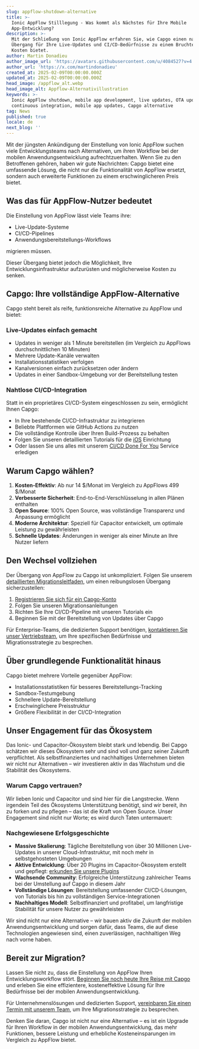 ```yaml
---
slug: appflow-shutdown-alternative
title: >-
  Ionic AppFlow Stilllegung - Was kommt als Nächstes für Ihre Mobile
  App-Entwicklung?
description: >-
  Mit der Schließung von Ionic AppFlow erfahren Sie, wie Capgo einen nahtlosen
  Übergang für Ihre Live-Updates und CI/CD-Bedürfnisse zu einem Bruchteil der
  Kosten bietet.
author: Martin Donadieu
author_image_url: 'https://avatars.githubusercontent.com/u/4084527?v=4'
author_url: 'https://x.com/martindonadieu'
created_at: 2025-02-09T00:00:00.000Z
updated_at: 2025-02-09T00:00:00.000Z
head_image: /appflow_alt.webp
head_image_alt: Appflow-Alternativillustration
keywords: >-
  Ionic AppFlow shutdown, mobile app development, live updates, OTA updates,
  continuous integration, mobile app updates, Capgo alternative
tag: News
published: true
locale: de
next_blog: ''
---
```

Mit der jüngsten Ankündigung der Einstellung von Ionic AppFlow suchen viele Entwicklungsteams nach Alternativen, um ihren Workflow bei der mobilen Anwendungsentwicklung aufrechtzuerhalten. Wenn Sie zu den Betroffenen gehören, haben wir gute Nachrichten: Capgo bietet eine umfassende Lösung, die nicht nur die Funktionalität von AppFlow ersetzt, sondern auch erweiterte Funktionen zu einem erschwinglicheren Preis bietet.

## Was das für AppFlow-Nutzer bedeutet

Die Einstellung von AppFlow lässt viele Teams ihre:
- Live-Update-Systeme
- CI/CD-Pipelines
- Anwendungsbereitstellungs-Workflows

migrieren müssen.

Dieser Übergang bietet jedoch die Möglichkeit, Ihre Entwicklungsinfrastruktur aufzurüsten und möglicherweise Kosten zu senken.

## Capgo: Ihre vollständige AppFlow-Alternative

Capgo steht bereit als reife, funktionsreiche Alternative zu AppFlow und bietet:

### Live-Updates einfach gemacht
- Updates in weniger als 1 Minute bereitstellen (im Vergleich zu AppFlows durchschnittlichen 10 Minuten)
- Mehrere Update-Kanäle verwalten
- Installationsstatistiken verfolgen
- Kanalversionen einfach zurücksetzen oder ändern
- Updates in einer Sandbox-Umgebung vor der Bereitstellung testen

### Nahtlose CI/CD-Integration
Statt in ein proprietäres CI/CD-System eingeschlossen zu sein, ermöglicht Ihnen Capgo:
- In Ihre bestehende CI/CD-Infrastruktur zu integrieren
- Beliebte Plattformen wie GitHub Actions zu nutzen
- Die vollständige Kontrolle über Ihren Build-Prozess zu behalten
- Folgen Sie unseren detaillierten Tutorials für die [iOS](https://capgo.app/blog/automatic-capacitor-ios-build-github-action/) Einrichtung
- Oder lassen Sie uns alles mit unserem [CI/CD Done For You](https://cal.com/capgo/mobile-ci-cd-done-for-you) Service erledigen

## Warum Capgo wählen?

1. **Kosten-Effektiv**: Ab nur 14 $/Monat im Vergleich zu AppFlows 499 $/Monat
2. **Verbesserte Sicherheit**: End-to-End-Verschlüsselung in allen Plänen enthalten
3. **Open Source**: 100% Open Source, was vollständige Transparenz und Anpassung ermöglicht
4. **Moderne Architektur**: Speziell für Capacitor entwickelt, um optimale Leistung zu gewährleisten
5. **Schnelle Updates**: Änderungen in weniger als einer Minute an Ihre Nutzer liefern

## Den Wechsel vollziehen

Der Übergang von AppFlow zu Capgo ist unkompliziert. Folgen Sie unserem [detaillierten Migrationsleitfaden](/docs/upgrade/from-appflow-to-capgo), um einen reibungslosen Übergang sicherzustellen:

1. [Registrieren Sie sich für ein Capgo-Konto](/register/)
2. Folgen Sie unseren Migrationsanleitungen
3. Richten Sie Ihre CI/CD-Pipeline mit unseren Tutorials ein
4. Beginnen Sie mit der Bereitstellung von Updates über Capgo

Für Enterprise-Teams, die dedizierten Support benötigen, [kontaktieren Sie unser Vertriebsteam](https://cal.com/team/capgo/capgo-enterprise-inquiry), um Ihre spezifischen Bedürfnisse und Migrationsstrategie zu besprechen.

## Über grundlegende Funktionalität hinaus

Capgo bietet mehrere Vorteile gegenüber AppFlow:
- Installationsstatistiken für besseres Bereitstellungs-Tracking
- Sandbox-Testumgebung
- Schnellere Update-Bereitstellung
- Erschwinglichere Preisstruktur
- Größere Flexibilität in der CI/CD-Integration

## Unser Engagement für das Ökosystem

Das Ionic- und Capacitor-Ökosystem bleibt stark und lebendig. Bei Capgo schätzen wir dieses Ökosystem sehr und sind voll und ganz seiner Zukunft verpflichtet. Als selbstfinanziertes und nachhaltiges Unternehmen bieten wir nicht nur Alternativen – wir investieren aktiv in das Wachstum und die Stabilität des Ökosystems.

### Warum Capgo vertrauen?
Wir lieben Ionic und Capacitor und sind hier für die Langstrecke. Wenn irgendein Teil des Ökosystems Unterstützung benötigt, sind wir bereit, ihn zu forken und zu pflegen – das ist die Kraft von Open Source. Unser Engagement sind nicht nur Worte; es wird durch Taten untermauert:

### Nachgewiesene Erfolgsgeschichte
- **Massive Skalierung**: Tägliche Bereitstellung von über 30 Millionen Live-Updates in unserer Cloud-Infrastruktur, mit noch mehr in selbstgehosteten Umgebungen
- **Aktive Entwicklung**: Über 20 Plugins im Capacitor-Ökosystem erstellt und gepflegt: [erkunden Sie unsere Plugins](https://github.com/cap-go/)
- **Wachsende Community**: Erfolgreiche Unterstützung zahlreicher Teams bei der Umstellung auf Capgo in diesem Jahr
- **Vollständige Lösungen**: Bereitstellung umfassender CI/CD-Lösungen, von Tutorials bis hin zu vollständigen Service-Integrationen
- **Nachhaltiges Modell**: Selbstfinanziert und profitabel, um langfristige Stabilität für unsere Nutzer zu gewährleisten

Wir sind nicht nur eine Alternative – wir bauen aktiv die Zukunft der mobilen Anwendungsentwicklung und sorgen dafür, dass Teams, die auf diese Technologien angewiesen sind, einen zuverlässigen, nachhaltigen Weg nach vorne haben.

## Bereit zur Migration?

Lassen Sie nicht zu, dass die Einstellung von AppFlow Ihren Entwicklungsworkflow stört. [Beginnen Sie noch heute Ihre Reise mit Capgo](/register/) und erleben Sie eine effizientere, kosteneffektive Lösung für Ihre Bedürfnisse bei der mobilen Anwendungsentwicklung.

Für Unternehmenslösungen und dedizierten Support, [vereinbaren Sie einen Termin mit unserem Team](https://cal.com/team/capgo/capgo-enterprise-inquiry), um Ihre Migrationsstrategie zu besprechen.

Denken Sie daran, Capgo ist nicht nur eine Alternative – es ist ein Upgrade für Ihren Workflow in der mobilen Anwendungsentwicklung, das mehr Funktionen, bessere Leistung und erhebliche Kosteneinsparungen im Vergleich zu AppFlow bietet.
